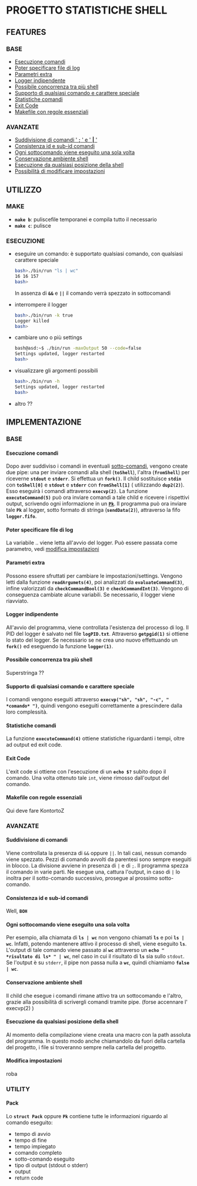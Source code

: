 # PROGETTO STATISTICHE SHELL
## FEATURES
### BASE
* [Esecuzione comandi](#esecuzione-comandi)
* [Poter specificare file di log](#poter-specificare-file-di-log)
* [Parametri extra](#parametri-extra)
* [Logger indipendente](#logger-indipendente)
* [Possibile concorrenza tra più shell](#possibile-concorrenza-tra-più-shell)
* [Supporto di qualsiasi comando e carattere speciale](#supporto-di-qualsiasi-comando-e-carattere-speciale)
* [Statistiche comandi](#statistiche-comandi)
* [Exit Code](#exit-code)
* [Makefile con regole essenziali](#makefile-con-regole-essenziali)

### AVANZATE
* [Suddivisione di comandi   ' **;** '   e   ' **|** '](#suddivisione-di-comandi)
* [Consistenza id e sub-id comandi](#consistenza-id-e-sub-id-comandi)
* [Ogni sottocomando viene eseguito una sola volta](#ogni-sottocomando-viene-eseguito-una-volta-sola)
* [Conservazione ambiente shell](#conservazione-ambiente-shell)
* [Esecuzione da qualsiasi posizione della shell](#esecuzione-da-qualsiasi-posizione-della-shell)
* [Possibilità di modificare impostazioni](#modifica-impostazioni)

## UTILIZZO
### MAKE
* **`make b`**: puliscefile temporanei e compila tutto il necessario
* **`make c`**: pulisce

### ESECUZIONE
* eseguire un comando:
	è supportato qualsiasi comando, con qualsiasi carattere speciale
	```bash
	bash>./bin/run "ls | wc"
	16 16 157
	bash> 
	```
	In assenza di **`&&`** e **`||`** il comando verrà spezzato in sottocomandi
	
* interrompere il logger
	```bash
	bash>./bin/run -k true
	Logger killed
	bash>
	```
* cambiare uno o più settings
	```bash
	bash@asd:~$ ./bin/run -maxOutput 50 --code=false
	Settings updated, logger restarted
	bash>
	```
* visualizzare gli argomenti possibili
	```bash
	bash>./bin/run -h
	Settings updated, logger restarted
	bash>
	```
* altro ??

## IMPLEMENTAZIONE
### BASE
#### Esecuzione comandi
Dopo aver suddiviso i comandi in eventuali [sotto-comandi](#suddivisione-di-comandi), vengono create due pipe: una per inviare comandi alla shell (**`toShell`**), l'altra (**`fromShell`**) per riceverne **`stdout`** e **`stderr`**.
Si effettua un **`fork()`**. Il child sostituisce **`stdin`** con **`toShell[0]`** e **`stdout`** e **`stderr`** con  **`fromShell[1]`** ( utilizzando **`dup2(2)`**). Esso eseguirà i comandi attraverso **`execvp(2)`**.
La funzione **`executeCommand(5)`** può ora inviare comandi a tale child e ricevere i rispettivi output, scrivendo ogni informazione in un [**`Pk`**](#pack).
Il programma può ora inviare tale **`Pk`** al logger, sotto formato di stringa (**`sendData(2)`**), attraverso la fifo **`logger.fifo`**. 

#### Poter specificare file di log
La variabile .. viene letta all'avvio del logger. Può essere passata come parametro, vedi [modifica impostazioni](#modifica-impostazioni) 

#### Parametri extra
Possono essere sfruttati per cambiare le impostazioni/settings.
Vengono letti dalla funzione **`readArgumets(4)`**, poi analizzati da **`evaluateCommand(3)`**, infine valorizzati da **`checkCommandBool(3)`** e **`checkCommandInt(3)`**.
Vengono di conseguenza cambiate alcune variabili. Se necessario, il logger viene riavviato.

#### Logger indipendente
All'avvio del programma, viene controllata l'esistenza del processo di log. Il PID del logger è salvato nel file **`logPID.txt`**. Attraverso **`getpgid(1)`** si ottiene lo stato del logger. Se necessario se ne crea uno nuovo effettuando un **`fork()`** ed eseguendo la funzione **`logger(1)`**.

#### Possibile concorrenza tra più shell
Superstringa ??

#### Supporto di qualsiasi comando e carattere speciale
I comandi vengono eseguiti attraverso **`execvp("sh", "sh", "-c", " *comando* ")`**, quindi vengono eseguiti correttamente a prescindere dalla loro complessità.

#### Statistiche comandi
La funzione **`executeCommand(4)`** ottiene statistiche riguardanti i tempi, oltre ad output ed exit code.

#### Exit Code
L'exit code si ottiene con l'esecuzione di un **`echo $?`** subito dopo il comando. Una volta ottenuto tale `int`, viene rimosso dall'output del comando.

#### Makefile con regole essenziali
Qui deve fare KontortoZ

### AVANZATE
#### Suddivisione di comandi
Viene controllata la presenza di `&&` oppure `||`. In tali casi, nessun comando viene spezzato.
Pezzi di comando avvolti da parentesi sono sempre eseguiti in blocco.
La divisione avviene in presenza di `|` e di `;`.
Il programma spezza il comando in varie parti. Ne esegue una, cattura l'output, in caso di `|` lo inoltra per il sotto-comando successivo, prosegue al prossimo sotto-comando.

#### Consistenza id e sub-id comandi
Well, **__`BOH`__**

#### Ogni sottocomando viene eseguito una sola volta
Per esempio, alla chiamata di **`ls | wc`** non vengono chiamati **`ls`** e poi **`ls | wc`**. Infatti, potendo mantenere attivo il processo di shell, viene eseguito **`ls`**. L'output di tale comando viene passato al **`wc`** attraverso un **`echo " *risultato di ls* " | wc`**, nel caso in cui il risultato di **`ls`** sia sullo `stdout`. Se l'output è su `stderr`, il pipe non passa nulla a **`wc`**, quindi chiamiamo **`false | wc`**.

#### Conservazione ambiente shell
Il child che esegue i comandi rimane attivo tra un sottocomando e l'altro, grazie alla possibilità di scrivergli comandi tramite pipe. (forse accennare l' execvp(2) )

#### Esecuzione da qualsiasi posizione della shell
Al momento della compilazione viene creata una macro con la path assoluta del programma. In questo modo anche chiamandolo da fuori della cartella del progetto, i file si troveranno sempre nella cartella del progetto.

#### Modifica impostazioni
roba

### UTILITY
#### Pack
Lo **`struct Pack`** oppure **`Pk`** contiene tutte le informazioni riguardo al comando eseguito:
* tempo di avvio
* tempo di fine
* tempo impiegato
* comando completo
* sotto-comando eseguito
* tipo di output (stdout o stderr)
* output
* return code

